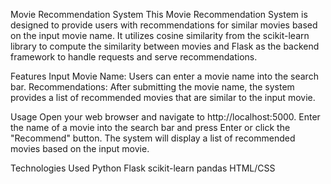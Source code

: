 Movie Recommendation System
This Movie Recommendation System is designed to provide users with recommendations for similar movies based on the input movie name. It utilizes cosine similarity from the scikit-learn library to compute the similarity between movies and Flask as the backend framework to handle requests and serve recommendations.

Features Input Movie Name: Users can enter a movie name into the search bar. Recommendations: After submitting the movie name, the system provides a list of recommended movies that are similar to the input movie.

Usage
Open your web browser and navigate to http://localhost:5000.
Enter the name of a movie into the search bar and press Enter or click the "Recommend" button. The system will display a list of recommended movies based on the input movie.

Technologies Used
Python
Flask
scikit-learn
pandas
HTML/CSS
